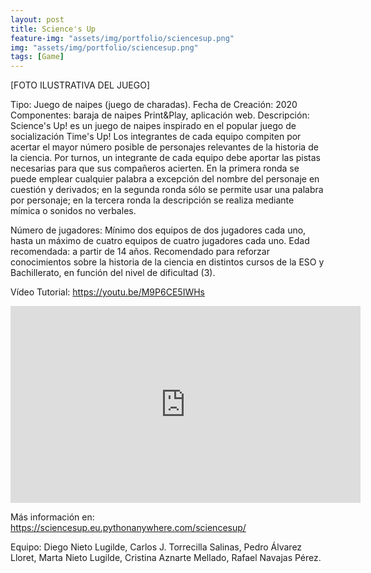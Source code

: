 ```yaml
---
layout: post
title: Science's Up
feature-img: "assets/img/portfolio/sciencesup.png"
img: "assets/img/portfolio/sciencesup.png"
tags: [Game]
---
```


<!-- ![image]({{ page.img | relative_url }}) -->

[FOTO ILUSTRATIVA DEL JUEGO]

Tipo: Juego de naipes (juego de charadas).
Fecha de Creación: 2020
Componentes: baraja de naipes Print&Play, aplicación web. 
Descripción: Science's Up! es un juego de naipes inspirado en el popular juego de socialización Time's Up! Los integrantes de cada equipo compiten por acertar el mayor número posible de personajes relevantes de la historia de la ciencia. Por turnos, un integrante de cada equipo debe aportar las pistas necesarias para que sus compañeros acierten. En la primera ronda se puede emplear cualquier palabra a excepción del nombre del personaje en cuestión y derivados; en la segunda ronda sólo se permite usar una palabra por personaje; en la tercera ronda la descripción se realiza mediante mímica o sonidos no verbales.


Número de jugadores: Mínimo dos equipos de dos jugadores cada uno, hasta un máximo de cuatro equipos de cuatro jugadores cada uno. 
Edad recomendada: a partir de 14 años. Recomendado para reforzar conocimientos sobre la historia de la ciencia en distintos cursos de la ESO y Bachillerato, en función del nivel de dificultad (3). 

Vídeo Tutorial: https://youtu.be/M9P6CE5IWHs

<iframe width="560" height="315" src="https://www.youtube.com/embed/M9P6CE5IWHs" frameborder="0" allow="autoplay; encrypted-media" allowfullscreen></iframe>

Más información en: https://sciencesup.eu.pythonanywhere.com/sciencesup/

Equipo: Diego Nieto Lugilde, Carlos J. Torrecilla Salinas, Pedro Álvarez Lloret, Marta Nieto Lugilde, Cristina Aznarte Mellado, Rafael Navajas Pérez. 


